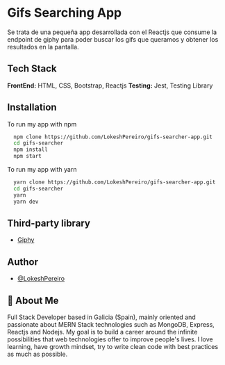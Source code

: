 # Gifs Searching App

Se trata de una pequeña app desarrollada con el Reactjs que consume la endpoint de giphy para poder buscar los gifs que queramos y obtener los resultados en la pantalla.

## Tech Stack

**FrontEnd:** HTML, CSS, Bootstrap, Reactjs
**Testing:** Jest, Testing Library

## Installation

To run my app with npm

```bash
  npm clone https://github.com/LokeshPereiro/gifs-searcher-app.git
  cd gifs-searcher
  npm install
  npm start
```

To run my app with yarn

```bash
  yarn clone https://github.com/LokeshPereiro/gifs-searcher-app.git
  cd gifs-searcher
  yarn
  yarn dev
```

## Third-party library

- [Giphy](https://developers.giphy.com/)

## Author

- [@LokeshPereiro](https://www.github.com/LokeshPereiro)

## 🚀 About Me

Full Stack Developer based in Galicia (Spain), mainly oriented and passionate about MERN Stack technologies such as MongoDB, Express, Reactjs and Nodejs. My goal is to build a career around the infinite possibilities that web technologies offer to improve people's lives. I love learning, have growth mindset, try to write clean code with best practices as much as possible.
